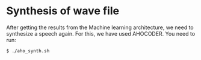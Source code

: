 # Synthesis of wave file

After getting the results from the Machine learning architecture, we need to synthesize a speech again. For this, we have used
AHOCODER. You need to run:

```
$ ./aho_synth.sh
```
